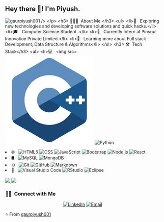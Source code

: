 <h2> Hey there 👋! I'm Piyush.</h2>
<p align="left"> <img src="https://komarev.com/ghpvc/?username=gaurpiyush001" alt="gaurpiyush001 /> </p>

<h3> 👨🏻‍💻 &nbsp;About Me </h3>

- 🔭 &nbsp; Exploring new technologies and developing software solutions and quick hacks.
- 🎓 &nbsp; Computer Science Student..
- 💼 &nbsp; Currently Intern at Pinsout Innovation Private Limited.
- 🌱 &nbsp; Learning more about Full stack Development, Data Structure & Algorithms

<h3> 🛠 &nbsp;Tech Stack</h3>

- 💻 &nbsp;
  ![C++](https://img.shields.io/badge/-C++-333333?style=flat&logo=C%2B%2B&logoColor=00599C)
  ![C++](https://raw.githubusercontent.com/github/explore/80688e429a7d4ef2fca1e82350fe8e3517d3494d/topics/cpp/cpp.png)
  ![Python](https://img.shields.io/badge/-Python-333333?style=flat&logo=python)
- 🌐 &nbsp;
  ![HTML5](https://img.shields.io/badge/-HTML5-333333?style=flat&logo=HTML5)
  ![CSS](https://img.shields.io/badge/-CSS-333333?style=flat&logo=CSS3&logoColor=1572B6)
  ![JavaScript](https://img.shields.io/badge/-JavaScript-333333?style=flat&logo=javascript)
  ![Bootstrap](https://img.shields.io/badge/-Bootstrap-333333?style=flat&logo=bootstrap&logoColor=563D7C)
  ![Node.js](https://img.shields.io/badge/-Node.js-333333?style=flat&logo=node.js)
  ![React](https://img.shields.io/badge/-React-333333?style=flat&logo=react)
- 🛢 &nbsp;
  ![MySQL](https://img.shields.io/badge/-MySQL-333333?style=flat&logo=mysql)
  ![MongoDB](https://img.shields.io/badge/-MongoDB-333333?style=flat&logo=mongodb)
- ⚙️ &nbsp;
  ![Git](https://img.shields.io/badge/-Git-333333?style=flat&logo=git)
  ![GitHub](https://img.shields.io/badge/-GitHub-333333?style=flat&logo=github)
  ![Markdown](https://img.shields.io/badge/-Markdown-333333?style=flat&logo=markdown)
- 🔧 &nbsp;
  ![Visual Studio Code](https://img.shields.io/badge/-Visual%20Studio%20Code-333333?style=flat&logo=visual-studio-code&logoColor=007ACC)
  ![RStudio](https://img.shields.io/badge/-RStudio-333333?style=flat&logo=rstudio)
  ![Eclipse](https://img.shields.io/badge/-Eclipse-333333?style=flat&logo=eclipse-ide&logoColor=2C2255)

<br/>

<a href="https://github.com/gaurpiyush001">
  <img height="180em" src="https://github-readme-stats.vercel.app/api?username=gaurpiyush001&theme=buefy&show_icons=true" />
  <img height="180em" src="https://github-readme-stats.vercel.app/api/top-langs/?username=gaurpiyush001&theme=buefy&layout=compact" />
</a>

<br/>

<h3> 🤝🏻 &nbsp;Connect with Me </h3>

<p align="center">
<a href="https://www.linkedin.com/in/piyush-gaur-0749051b0/"><img alt="LinkedIn" src="https://img.shields.io/badge/LinkedIn-Piyush%20Gaur-blue?style=flat-square&logo=linkedin"></a>
<a href="mailto:gaurpiyush001@gmail.com"><img alt="Email" src="https://img.shields.io/badge/Email-gaurpiyush001@gmail.com-blue?style=flat-square&logo=gmail"></a>
</p>

⭐️ From [gaurpiyush001](https://github.com/gaurpiyush001)

